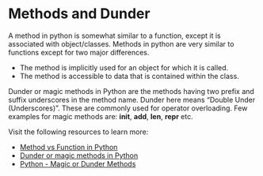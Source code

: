 # Methods and Dunder

A method in python is somewhat similar to a function, except it is associated with object/classes. Methods in python are very similar to functions except for two major differences.

* The method is implicitly used for an object for which it is called.
* The method is accessible to data that is contained within the class.

Dunder or magic methods in Python are the methods having two prefix and suffix underscores in the method name. Dunder here means “Double Under (Underscores)”. These are commonly used for operator overloading. Few examples for magic methods are: __init__, __add__, __len__, __repr__ etc.

Visit the following resources to learn more:

- [Method vs Function in Python](https://www.tutorialspoint.com/difference-between-method-and-function-in-python)
- [Dunder or magic methods in Python](https://www.geeksforgeeks.org/dunder-magic-methods-python/)
- [Python - Magic or Dunder Methods](https://www.tutorialsteacher.com/python/magic-methods-in-python)

